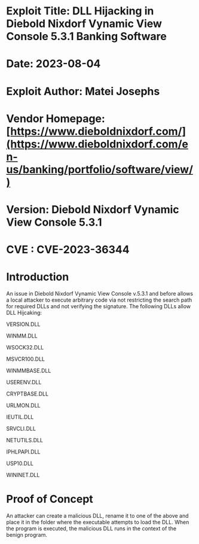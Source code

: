 # Exploit Title: DLL Hijacking in Diebold Nixdorf Vynamic View Console 5.3.1 Banking Software
# Date: 2023-08-04
# Exploit Author: Matei Josephs
# Vendor Homepage:[https://www.dieboldnixdorf.com/](https://www.dieboldnixdorf.com/en-us/banking/portfolio/software/view/)
# Version: Diebold Nixdorf Vynamic View Console 5.3.1
# CVE : CVE-2023-36344

Introduction
=================
An issue in Diebold Nixdorf Vynamic View Console v.5.3.1 and before allows a local attacker to execute arbitrary code via not restricting the search path for required DLLs and not verifying the signature. The following DLLs allow DLL Hijcaking:

VERSION.DLL

WINMM.DLL

WSOCK32.DLL

MSVCR100.DLL

WINMMBASE.DLL

USERENV.DLL

CRYPTBASE.DLL

URLMON.DLL

IEUTIL.DLL

SRVCLI.DLL

NETUTILS.DLL

IPHLPAPI.DLL

USP10.DLL

WININET.DLL

Proof of Concept
=================
An attacker can create a malicious DLL, rename it to one of the above and place it in the folder where the executable attempts to load the DLL. When the program is executed, the malicious DLL runs in the context of the benign program.
